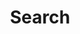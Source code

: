 ---
 title: "Search"
 slug: "search"
 layout: "search"
 outputs:
     - html
     - json
# menu:
#     main:
#         weight: -10
#         params: 
#             icon: search
---
